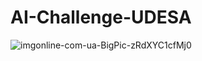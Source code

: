 # AI-Challenge-UDESA
![imgonline-com-ua-BigPic-zRdXYC1cfMj0](https://user-images.githubusercontent.com/82680610/175785392-033bbcc5-1228-4f78-8134-05f22448b3bb.png)
#

